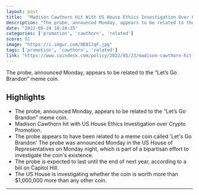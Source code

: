 ```yaml
---
layout: post
title:  "Madison Cawthorn Hit With US House Ethics Investigation Over Crypto Promotion Pump &amp; Dump scheme"
description: "The probe, announced Monday, appears to be related to the “Let’s Go Brandon” meme coin."
date: "2022-05-24 10:10:35"
categories: ['promotion', 'cawthorn', 'related']
score: 81
image: "https://i.imgur.com/0E8IJqF.jpg"
tags: ['promotion', 'cawthorn', 'related']
link: "https://www.coindesk.com/policy/2022/05/23/madison-cawthorn-hit-with-house-ethics-investigation-over-crypto-promotion/?outputType=amp"
---
```


The probe, announced Monday, appears to be related to the “Let’s Go Brandon” meme coin.

## Highlights

- The probe, announced Monday, appears to be related to the “Let’s Go Brandon” meme coin.
- Madison Cawthorn hit with US House Ethics Investigation over Crypto Promotion.
- The probe appears to have been related to a meme coin called 'Let's Go Brandon' The probe was announced Monday in the US House of Representatives on Monday night, which is part of a bipartisan effort to investigate the coin's existence.
- The probe is expected to last until the end of next year, according to a bill on Capitol Hill.
- The US House is investigating whether the coin is worth more than $1,000,000 more than any other coin.

---
